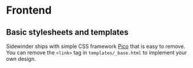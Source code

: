 # Frontend

## Basic stylesheets and templates

Sidewinder ships with simple CSS framework [Pico](https://picocss.com) that is easy to remove. You can remove the `<link>` tag in `templates/_base.html` to implement your own design.
